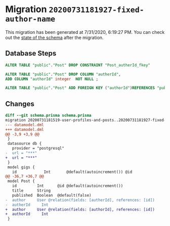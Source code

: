 # Migration `20200731181927-fixed-author-name`

This migration has been generated at 7/31/2020, 6:19:27 PM.
You can check out the [state of the schema](./schema.prisma) after the migration.

## Database Steps

```sql
ALTER TABLE "public"."Post" DROP CONSTRAINT "Post_autherId_fkey"

ALTER TABLE "public"."Post" DROP COLUMN "autherId",
ADD COLUMN "authorId" integer  NOT NULL ;

ALTER TABLE "public"."Post" ADD FOREIGN KEY ("authorId")REFERENCES "public"."User"("id") ON DELETE CASCADE ON UPDATE CASCADE
```

## Changes

```diff
diff --git schema.prisma schema.prisma
migration 20200731181519-user-profiles-and-posts..20200731181927-fixed-author-name
--- datamodel.dml
+++ datamodel.dml
@@ -3,9 +3,9 @@
 }
 datasource db {
   provider = "postgresql"
-  url = "***"
+  url = "***"
 }
 model gigs {
   id            Int       @default(autoincrement()) @id
@@ -36,7 +36,7 @@
 model Post {
   id         Int      @id @default(autoincrement())
   title      String
   published  Boolean  @default(false)
-  author     User @relation(fields: [autherId], references: [id])
-  autherId     Int
+  author     User @relation(fields: [authorId], references: [id])
+  authorId     Int
 }
```


